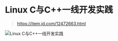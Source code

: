 # Linux C与C++一线开发实践
> https://item.jd.com/12472663.html

![Linux C与C++一线开发实践](https://img30.360buyimg.com/vc/jfs/t1/22634/20/1397/388956/5c11f9b9E6d5caeb5/af1cf717d78a995e.jpg)